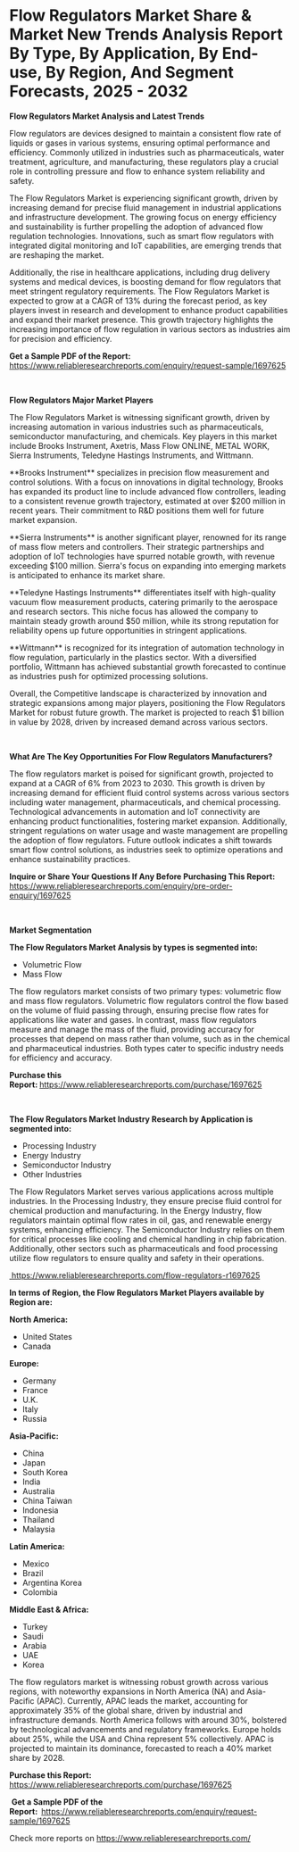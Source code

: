 <p><h1>Flow Regulators Market Share & Market New Trends Analysis Report By Type, By Application, By End-use, By Region, And Segment Forecasts, 2025 - 2032</h1></p><p><strong>Flow Regulators Market Analysis and Latest Trends</strong></p>
<p><p>Flow regulators are devices designed to maintain a consistent flow rate of liquids or gases in various systems, ensuring optimal performance and efficiency. Commonly utilized in industries such as pharmaceuticals, water treatment, agriculture, and manufacturing, these regulators play a crucial role in controlling pressure and flow to enhance system reliability and safety. </p><p>The Flow Regulators Market is experiencing significant growth, driven by increasing demand for precise fluid management in industrial applications and infrastructure development. The growing focus on energy efficiency and sustainability is further propelling the adoption of advanced flow regulation technologies. Innovations, such as smart flow regulators with integrated digital monitoring and IoT capabilities, are emerging trends that are reshaping the market.</p><p>Additionally, the rise in healthcare applications, including drug delivery systems and medical devices, is boosting demand for flow regulators that meet stringent regulatory requirements. The Flow Regulators Market is expected to grow at a CAGR of 13% during the forecast period, as key players invest in research and development to enhance product capabilities and expand their market presence. This growth trajectory highlights the increasing importance of flow regulation in various sectors as industries aim for precision and efficiency.</p></p>
<p><strong>Get a Sample PDF of the Report:&nbsp;</strong> <a href="https://www.reliableresearchreports.com/enquiry/request-sample/1697625?utm_campaign=2327&utm_medium=2&utm_source=Github&utm_content=ia&utm_term=16022025&utm_id=flow-regulators">https://www.reliableresearchreports.com/enquiry/request-sample/1697625</a></p>
<p>&nbsp;</p>
<p><strong>Flow Regulators Major Market Players</strong></p>
<p><p>The Flow Regulators Market is witnessing significant growth, driven by increasing automation in various industries such as pharmaceuticals, semiconductor manufacturing, and chemicals. Key players in this market include Brooks Instrument, Axetris, Mass Flow ONLINE, METAL WORK, Sierra Instruments, Teledyne Hastings Instruments, and Wittmann.</p><p>**Brooks Instrument** specializes in precision flow measurement and control solutions. With a focus on innovations in digital technology, Brooks has expanded its product line to include advanced flow controllers, leading to a consistent revenue growth trajectory, estimated at over $200 million in recent years. Their commitment to R&D positions them well for future market expansion.</p><p>**Sierra Instruments** is another significant player, renowned for its range of mass flow meters and controllers. Their strategic partnerships and adoption of IoT technologies have spurred notable growth, with revenue exceeding $100 million. Sierra's focus on expanding into emerging markets is anticipated to enhance its market share.</p><p>**Teledyne Hastings Instruments** differentiates itself with high-quality vacuum flow measurement products, catering primarily to the aerospace and research sectors. This niche focus has allowed the company to maintain steady growth around $50 million, while its strong reputation for reliability opens up future opportunities in stringent applications.</p><p>**Wittmann** is recognized for its integration of automation technology in flow regulation, particularly in the plastics sector. With a diversified portfolio, Wittmann has achieved substantial growth forecasted to continue as industries push for optimized processing solutions.</p><p>Overall, the Competitive landscape is characterized by innovation and strategic expansions among major players, positioning the Flow Regulators Market for robust future growth. The market is projected to reach $1 billion in value by 2028, driven by increased demand across various sectors.</p></p>
<p>&nbsp;</p>
<p><strong>What Are The Key Opportunities For Flow Regulators Manufacturers?</strong></p>
<p><p>The flow regulators market is poised for significant growth, projected to expand at a CAGR of 6% from 2023 to 2030. This growth is driven by increasing demand for efficient fluid control systems across various sectors including water management, pharmaceuticals, and chemical processing. Technological advancements in automation and IoT connectivity are enhancing product functionalities, fostering market expansion. Additionally, stringent regulations on water usage and waste management are propelling the adoption of flow regulators. Future outlook indicates a shift towards smart flow control solutions, as industries seek to optimize operations and enhance sustainability practices.</p></p>
<p><strong>Inquire or Share Your Questions If Any Before Purchasing This Report:</strong> <a href="https://www.reliableresearchreports.com/enquiry/pre-order-enquiry/1697625?utm_campaign=2327&utm_medium=2&utm_source=Github&utm_content=ia&utm_term=16022025&utm_id=flow-regulators">https://www.reliableresearchreports.com/enquiry/pre-order-enquiry/1697625</a></p>
<p>&nbsp;</p>
<p><strong>Market Segmentation</strong></p>
<p><strong>The Flow Regulators Market Analysis by types is segmented into:</strong></p>
<p><ul><li>Volumetric Flow</li><li>Mass Flow</li></ul></p>
<p><p>The flow regulators market consists of two primary types: volumetric flow and mass flow regulators. Volumetric flow regulators control the flow based on the volume of fluid passing through, ensuring precise flow rates for applications like water and gases. In contrast, mass flow regulators measure and manage the mass of the fluid, providing accuracy for processes that depend on mass rather than volume, such as in the chemical and pharmaceutical industries. Both types cater to specific industry needs for efficiency and accuracy.</p></p>
<p><strong>Purchase this Report:&nbsp;</strong><a href="https://www.reliableresearchreports.com/purchase/1697625?utm_campaign=2327&utm_medium=2&utm_source=Github&utm_content=ia&utm_term=16022025&utm_id=flow-regulators">https://www.reliableresearchreports.com/purchase/1697625</a></p>
<p>&nbsp;</p>
<p><strong>The Flow Regulators Market Industry Research by Application is segmented into:</strong></p>
<p><ul><li>Processing Industry</li><li>Energy Industry</li><li>Semiconductor Industry</li><li>Other Industries</li></ul></p>
<p><p>The Flow Regulators Market serves various applications across multiple industries. In the Processing Industry, they ensure precise fluid control for chemical production and manufacturing. In the Energy Industry, flow regulators maintain optimal flow rates in oil, gas, and renewable energy systems, enhancing efficiency. The Semiconductor Industry relies on them for critical processes like cooling and chemical handling in chip fabrication. Additionally, other sectors such as pharmaceuticals and food processing utilize flow regulators to ensure quality and safety in their operations.</p></p>
<p><a href="https://www.reliableresearchreports.com/flow-regulators-r1697625?utm_campaign=2327&utm_medium=2&utm_source=Github&utm_content=ia&utm_term=16022025&utm_id=flow-regulators">&nbsp;https://www.reliableresearchreports.com/flow-regulators-r1697625</a></p>
<p><strong>In terms of Region, the Flow Regulators Market Players available by Region are:</strong></p>
<p>
    <p> <strong> North America: </strong>
        <ul>
            <li>United States</li>
            <li>Canada</li>
        </ul>
        </p> 
    <p> <strong> Europe: </strong>
        <ul>
            <li>Germany</li>
            <li>France</li>
            <li>U.K.</li>
            <li>Italy</li>
            <li>Russia</li>
        </ul>
        </p> 
    <p> <strong> Asia-Pacific: </strong>
        <ul>
            <li>China</li>
            <li>Japan</li>
            <li>South Korea</li>
            <li>India</li>
            <li>Australia</li>
            <li>China Taiwan</li>
            <li>Indonesia</li>
            <li>Thailand</li>
            <li>Malaysia</li>
        </ul>
        </p> 
    <p> <strong> Latin America: </strong>
        <ul>
            <li>Mexico</li>
            <li>Brazil</li>
            <li>Argentina Korea</li>
            <li>Colombia</li>
        </ul>
        </p> 
    <p> <strong> Middle East & Africa: </strong>
        <ul>
            <li>Turkey</li>
            <li>Saudi</li>
            <li>Arabia</li>
            <li>UAE</li>
            <li>Korea</li>
        </ul>
    </p>
    </p>
<p><p>The flow regulators market is witnessing robust growth across various regions, with noteworthy expansions in North America (NA) and Asia-Pacific (APAC). Currently, APAC leads the market, accounting for approximately 35% of the global share, driven by industrial and infrastructure demands. North America follows with around 30%, bolstered by technological advancements and regulatory frameworks. Europe holds about 25%, while the USA and China represent 5% collectively. APAC is projected to maintain its dominance, forecasted to reach a 40% market share by 2028.</p></p>
<p><strong>Purchase this Report: </strong><a href="https://www.reliableresearchreports.com/purchase/1697625?utm_campaign=2327&utm_medium=2&utm_source=Github&utm_content=ia&utm_term=16022025&utm_id=flow-regulators">https://www.reliableresearchreports.com/purchase/1697625</a></p>
<p>&nbsp;<strong>Get a Sample PDF of the Report:&nbsp;&nbsp;</strong><a href="https://www.reliableresearchreports.com/enquiry/request-sample/1697625?utm_campaign=2327&utm_medium=2&utm_source=Github&utm_content=ia&utm_term=16022025&utm_id=flow-regulators">https://www.reliableresearchreports.com/enquiry/request-sample/1697625</a></p>
<p><strong></strong></p>
<p>Check more reports on <a href="https://www.reliableresearchreports.com/?utm_campaign=2327&utm_medium=2&utm_source=Github&utm_content=ia&utm_term=16022025&utm_id=flow-regulators">https://www.reliableresearchreports.com/</a></p>